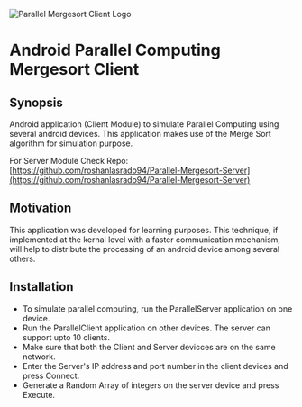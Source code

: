![Parallel Mergesort Client Logo](https://github.com/roshanlasrado94/Parallel-Mergesort-Client/blob/master/app/src/main/res/drawable/parallellogoclient1.png?raw=true)
# Android Parallel Computing Mergesort Client

## Synopsis
Android application (Client Module) to simulate Parallel Computing using several android devices. This application makes use of the Merge Sort algorithm for simulation purpose.

For Server Module Check Repo: [https://github.com/roshanlasrado94/Parallel-Mergesort-Server](https://github.com/roshanlasrado94/Parallel-Mergesort-Server)


## Motivation
This application was developed for learning purposes. This technique, if implemented at the kernal level with a faster communication mechanism, will help to distribute the processing of an android device among several others.

## Installation
* To simulate parallel computing, run the ParallelServer application on one device.
* Run the ParallelClient application on other devices. The server can support upto 10 clients.
* Make sure that both the Client and Server devicces are on the same network.
* Enter the Server's IP address and port number in the client devices and press Connect.
* Generate a Random Array of integers on the server device and press Execute.
